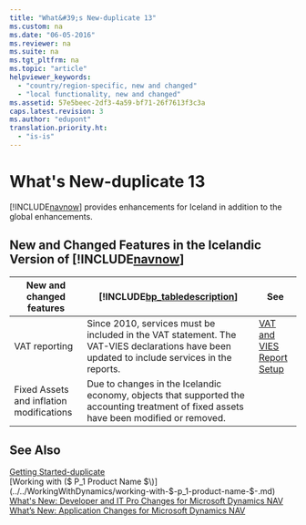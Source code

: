 ```yaml
---
title: "What&#39;s New-duplicate 13"
ms.custom: na
ms.date: "06-05-2016"
ms.reviewer: na
ms.suite: na
ms.tgt_pltfrm: na
ms.topic: "article"
helpviewer_keywords: 
  - "country/region-specific, new and changed"
  - "local functionality, new and changed"
ms.assetid: 57e5beec-2df3-4a59-bf71-26f7613f3c3a
caps.latest.revision: 3
ms.author: "edupont"
translation.priority.ht: 
  - "is-is"
---
```

# What&#39;s New-duplicate 13
[!INCLUDE[navnow](../../ApplicationDesign/includes/navnow_md.md)] provides enhancements for Iceland in addition to the global enhancements.  
  
## New and Changed Features in the Icelandic Version of [!INCLUDE[navnow](../../ApplicationDesign/includes/navnow_md.md)]  
  
|New and changed features|[!INCLUDE[bp_tabledescription](../../ApplicationDesign/includes/bp_tabledescription_md.md)]|See|  
|------------------------------|---------------------------------------|---------|  
|VAT reporting|Since 2010, services must be included in the VAT statement. The VAT\-VIES declarations have been updated to include services in the reports.|[VAT and VIES Report Setup](../../Finance/vat-and-vies-report-setup.md)|  
|Fixed Assets and inflation modifications|Due to changes in the Icelandic economy, objects that supported the accounting treatment of fixed assets have been modified or removed.||  
  
## See Also  
 [Getting Started\-duplicate](../../GettingStarted/getting-started-duplicate.md)   
 [Working with \($ P\_1 Product Name $\)](../../WorkingWithDynamics/working-with-$-p_1-product-name-$-.md)   
 [What's New: Developer and IT Pro Changes for Microsoft Dynamics NAV](../Topic/What's%20New:%20Developer%20and%20IT%20Pro%20Changes%20for%20Microsoft%20Dynamics%20NAV.md)   
 [What’s New: Application Changes for Microsoft Dynamics NAV](../../GettingStarted/what’s-new-application-changes-for-microsoft-dynamics-nav.md)